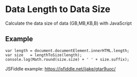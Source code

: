 # Data Length to Data Size
Calculate the data size of data (GB,MB,KB,B) with JavaScript

## Example
```JS
var length = document.documentElement.innerHTML.length;
var size   = lengthToSize(length);
console.log(Math.round(size.size) + ' ' + size.suffix);
```

JSFiddle example: https://jsfiddle.net/ijake/gtar9uoc/
